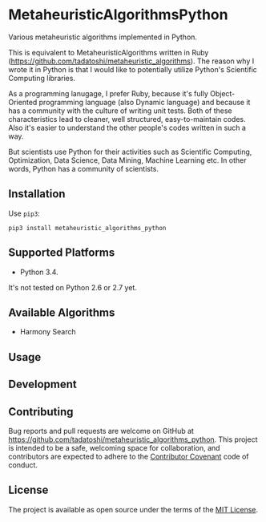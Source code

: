 # MetaheuristicAlgorithmsPython

Various metaheuristic algorithms implemented in Python.

This is equivalent to MetaheuristicAlgorithms written in Ruby (https://github.com/tadatoshi/metaheuristic_algorithms). The reason why I wrote it in Python is that I would like to potentially utilize Python's Scientific Computing libraries. 

As a programming lanugage, I prefer Ruby, because it's fully Object-Oriented programming language (also Dynamic language) and because it has a community with the culture of writing unit tests. Both of these characteristics lead to cleaner, well structured, easy-to-maintain codes. Also it's easier to understand the other people's codes written in such a way. 

But scientists use Python for their activities such as Scientific Computing, Optimization, Data Science, Data Mining, Machine Learning etc. In other words, Python has a community of scientists.  

## Installation

Use ``pip3``:

```
pip3 install metaheuristic_algorithms_python
```

## Supported Platforms

* Python 3.4. 

It's not tested on Python 2.6 or 2.7 yet. 

## Available Algorithms

* Harmony Search

## Usage



## Development



## Contributing

Bug reports and pull requests are welcome on GitHub at https://github.com/tadatoshi/metaheuristic_algorithms_python. This project is intended to be a safe, welcoming space for collaboration, and contributors are expected to adhere to the [Contributor Covenant](contributor-covenant.org) code of conduct.


## License

The project is available as open source under the terms of the [MIT License](http://opensource.org/licenses/MIT).

